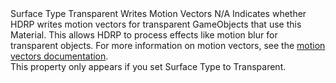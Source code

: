 <tr>
<td>Surface Type</td>
<td>Transparent Writes Motion Vectors</td>
<td>N/A</td>
<td>Indicates whether HDRP writes motion vectors for transparent GameObjects that use this Material. This allows HDRP to process effects like motion blur for transparent objects. For more information on motion vectors, see the <a href="https://docs.unity3d.com/Packages/com.unity.render-pipelines.high-definition@latest/index.html?subfolder=/manual/Motion-Vectors.html">motion vectors documentation</a>.<br>This property only appears if you set Surface Type to Transparent.</td>
</tr>
